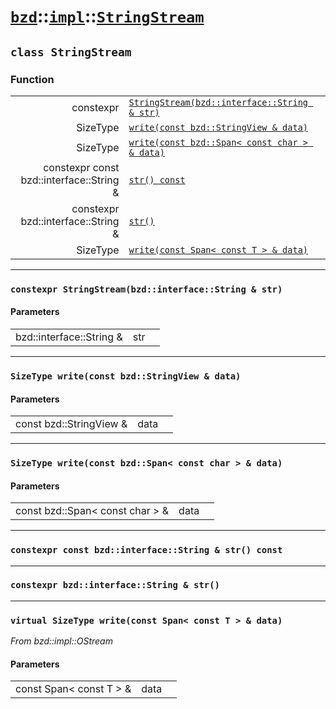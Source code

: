 # [`bzd`](../../../index.md)::[`impl`](../../index.md)::[`StringStream`](../index.md)

## `class StringStream`

### Function
||||
|---:|:---|:---|
|constexpr|[`StringStream(bzd::interface::String & str)`](.)||
|SizeType|[`write(const bzd::StringView & data)`](.)||
|SizeType|[`write(const bzd::Span< const char > & data)`](.)||
|constexpr const bzd::interface::String &|[`str() const`](.)||
|constexpr bzd::interface::String &|[`str()`](.)||
|SizeType|[`write(const Span< const T > & data)`](.)||
------
### `constexpr StringStream(bzd::interface::String & str)`

#### Parameters
||||
|---:|:---|:---|
|bzd::interface::String &|str||
------
### `SizeType write(const bzd::StringView & data)`

#### Parameters
||||
|---:|:---|:---|
|const bzd::StringView &|data||
------
### `SizeType write(const bzd::Span< const char > & data)`

#### Parameters
||||
|---:|:---|:---|
|const bzd::Span< const char > &|data||
------
### `constexpr const bzd::interface::String & str() const`

------
### `constexpr bzd::interface::String & str()`

------
### `virtual SizeType write(const Span< const T > & data)`
*From bzd::impl::OStream*


#### Parameters
||||
|---:|:---|:---|
|const Span< const T > &|data||
